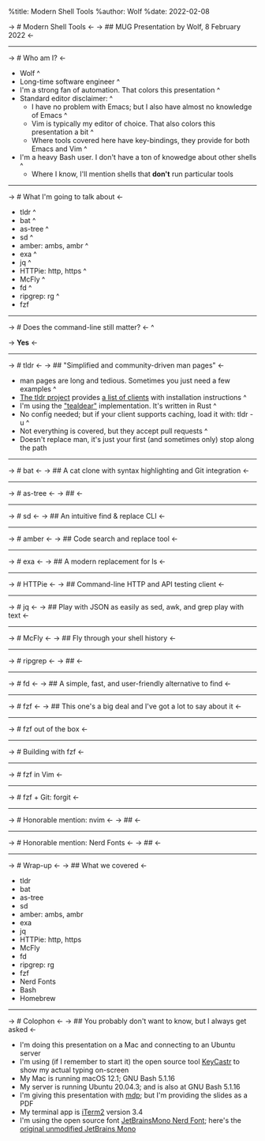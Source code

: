 %title: Modern Shell Tools
%author: Wolf
%date: 2022-02-08

-> # Modern Shell Tools <-
-> ## MUG Presentation by Wolf, 8 February 2022 <-

---

-> # Who am I? <-

* Wolf
^
* Long-time software engineer
^
* I'm a strong fan of automation.  That colors this presentation
^
* Standard editor disclaimer:
^
    * I have no problem with Emacs; but I also have almost no knowledge of Emacs
    ^
    * Vim is typically my editor of choice.  That also colors this presentation a bit
    ^
    * Where tools covered here have key-bindings, they provide for both Emacs and Vim
    ^
* I'm a heavy Bash user.  I don't have a ton of knowedge about other shells
^
    * Where I know, I'll mention shells that **don't** run particular tools

---

-> # What I'm going to talk about <-


* tldr
^
* bat
^
* as-tree
^
* sd
^
* amber: ambs, ambr
^
* exa
^
* jq
^
* HTTPie: http, https
^
* McFly
^
* fd
^
* ripgrep: rg
^
* fzf

---

-> # Does the command-line still matter? <-
^



-> **Yes** <-

---

-> # tldr <-
-> ## "Simplified and community-driven man pages" <-


* man pages are long and tedious.  Sometimes you just need a few examples
^
* [The tldr project](https://tldr.sh) provides [a list of clients](https://github.com/tldr-pages/tldr/wiki/tldr-pages-clients) with installation instructions
^
* I'm using the ["tealdear"](https://github.com/dbrgn/tealdeer) implementation.  It's written in Rust
^
* No config needed; but if your client supports caching, load it with: tldr -u
^
* Not everything is covered, but they accept pull requests
^
* Doesn't replace man, it's just your first (and sometimes only) stop along the path

---

-> # bat <-
-> ## A cat clone with syntax highlighting and Git integration <-


---

-> # as-tree <-
-> ##  <-


---

-> # sd <-
-> ## An intuitive find & replace CLI <-


---

-> # amber <-
-> ## Code search and replace tool <-


---

-> # exa <-
-> ## A modern replacement for ls <-


---

-> # HTTPie <-
-> ## Command-line HTTP and API testing client <-


---

-> # jq <-
-> ## Play with JSON as easily as sed, awk, and grep play with text <-


---

-> # McFly <-
-> ## Fly through your shell history <-


---

-> # ripgrep <-
-> ##  <-


---

-> # fd <-
-> ## A simple, fast, and user-friendly alternative to find <-


---

-> # fzf <-
-> ## This one's a big deal and I've got a lot to say about it <-


---

-> # fzf out of the box <-


---

-> # Building with fzf <-


---

-> # fzf in Vim <-


---

-> # fzf + Git: forgit <-


---

-> # Honorable mention: nvim <-
-> ##  <-


---

-> # Honorable mention: Nerd Fonts <-
-> ##  <-


---

-> # Wrap-up <-
-> ## What we covered <-


* tldr
* bat
* as-tree
* sd
* amber: ambs, ambr
* exa
* jq
* HTTPie: http, https
* McFly
* fd
* ripgrep: rg
* fzf
* Nerd Fonts
* Bash
* Homebrew

---

-> # Colophon <-
-> ## You probably don't want to know, but I always get asked <-


* I'm doing this presentation on a Mac and connecting to an Ubuntu server
* I'm using (if I remember to start it) the open source tool [KeyCastr](https://github.com/keycastr/keycastr) to show my actual typing on-screen
* My Mac is running macOS 12.1; GNU Bash 5.1.16
* My server is running Ubuntu 20.04.3; and is also at GNU Bash 5.1.16
* I'm giving this presentation with [mdp](https://github.com/visit1985/mdp); but I'm providing the slides as a PDF
* My terminal app is [iTerm2](https://iterm2.com/) version 3.4
* I'm using the open source font [JetBrainsMono Nerd Font](https://github.com/ryanoasis/nerd-fonts/releases/download/v2.1.0/JetBrainsMono.zip); here's the [original unmodified JetBrains Mono](https://www.jetbrains.com/lp/mono/)
